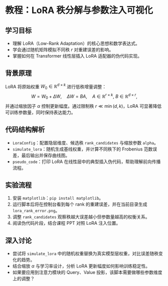 # 教程：LoRA 秩分解与参数注入可视化

## 学习目标
- 理解 LoRA（Low-Rank Adaptation）的核心思想和数学表达式。
- 学会通过随机矩阵模拟不同秩 $r$ 对重建误差的影响。
- 掌握如何在 Transformer 线性层插入 LoRA 适配器的伪代码实现。

## 背景原理
LoRA 将原始权重 $W_0 \in \mathbb{R}^{d \times k}$ 进行低秩增量调整：
$$
W = W_0 + \Delta W, \quad \Delta W = B A, \quad A \in \mathbb{R}^{r \times k},\ B \in \mathbb{R}^{d \times r},
$$
并通过缩放因子 $\alpha$ 控制更新幅度。通过限制秩 $r \ll \min(d, k)$，LoRA 可显著降低可训练参数量，同时保持表达能力。

## 代码结构解析
- `LoraConfig`：配置隐层维度、候选秩 `rank_candidates` 与缩放参数 `alpha`。
- `simulate_lora`：随机生成基线权重，并计算不同秩下的 Frobenius 范数误差，最后输出并保存曲线图。
- `pseudo_code`：打印 LoRA 在线性层中的典型插入伪代码，帮助理解前向传播流程。

## 实验流程
1. 安装 `matplotlib`：`pip install matplotlib`。
2. 运行脚本后将在控制台看到每个 rank 的重建误差，并在当前目录生成 `lora_rank_error.png`。
3. 调整 `rank_candidates` 观察秩越大误差越小但参数量越高的权衡关系。
4. 阅读伪代码片段，结合课程 PPT 对照 LoRA 注入位置。

## 深入讨论
- 尝试将 `simulate_lora` 中的随机权重替换为真实模型层权重，对比误差随秩变化的趋势。
- 结合缩放 $\alpha$ 与学习率设计，分析 LoRA 更新幅度如何影响训练稳定性。
- 如果要应用到注意力模块的 Query、Value 投影，该脚本需要做哪些参数维度上的调整？

